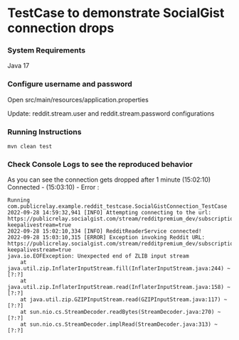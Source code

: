 # TestCase to demonstrate SocialGist connection drops

### System Requirements
Java 17

### Configure username and password
Open src/main/resources/application.properties

Update: reddit.stream.user and reddit.stream.password configurations

### Running Instructions
```console
mvn clean test
```

### Check Console Logs to see the reproduced behavior 
As you can see the connection gets dropped after 1 minute (15:02:10) Connected - (15:03:10) - Error :

```
Running com.publicrelay.example.reddit_testcase.SocialGistConnection_TestCase
2022-09-28 14:59:32,941 [INFO] Attempting connecting to the url: https://publicrelay.socialgist.com/stream/redditpremium_dev/subscription/main/part/1/data.json?keepalivestream=true
2022-09-28 15:02:10,334 [INFO] RedditReaderService connected!
2022-09-28 15:03:10,315 [ERROR] Exception invoking Reddit URL: https://publicrelay.socialgist.com/stream/redditpremium_dev/subscription/main/part/1/data.json?keepalivestream=true
java.io.EOFException: Unexpected end of ZLIB input stream
    at java.util.zip.InflaterInputStream.fill(InflaterInputStream.java:244) ~[?:?]
    at java.util.zip.InflaterInputStream.read(InflaterInputStream.java:158) ~[?:?]
    at java.util.zip.GZIPInputStream.read(GZIPInputStream.java:117) ~[?:?]
    at sun.nio.cs.StreamDecoder.readBytes(StreamDecoder.java:270) ~[?:?]
    at sun.nio.cs.StreamDecoder.implRead(StreamDecoder.java:313) ~[?:?]
```
